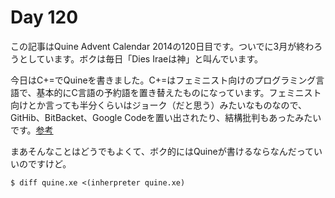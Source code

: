# Day 120

この記事はQuine Advent Calendar 2014の120日目です。ついでに3月が終わろうとしています。ボクは毎日「Dies Iraeは神」と叫んでいます。

今日はC+=でQuineを書きました。C+=はフェミニスト向けのプログラミング言語で、基本的にC言語の予約語を置き替えたものになっています。フェミニスト向けとか言っても半分くらいはジョーク（だと思う）みたいなものなので、GitHib、BitBacket、Google Codeを置い出されたり、結構批判もあったみたいです。[参考](http://blog.mollywhite.net/why-im-not-laughing-at-c-plus-equality/)

まあそんなことはどうでもよくて、ボク的にはQuineが書けるならなんだっていいのですけど。

```console
$ diff quine.xe <(inherpreter quine.xe)
```
